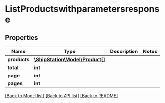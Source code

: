 # ListProductswithparametersresponse

## Properties
Name | Type | Description | Notes
------------ | ------------- | ------------- | -------------
**products** | [**\ShipStation\Model\Product[]**](Product.md) |  | 
**total** | **int** |  | 
**page** | **int** |  | 
**pages** | **int** |  | 

[[Back to Model list]](../README.md#documentation-for-models) [[Back to API list]](../README.md#documentation-for-api-endpoints) [[Back to README]](../README.md)



